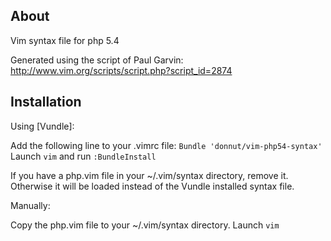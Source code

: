 ## About
Vim syntax file for php 5.4

Generated using the script of Paul Garvin: http://www.vim.org/scripts/script.php?script_id=2874

## Installation
Using [Vundle]:

Add the following line to your .vimrc file:
`Bundle 'donnut/vim-php54-syntax'`
Launch `vim` and run `:BundleInstall`

If you have a php.vim file in your ~/.vim/syntax directory, remove it. Otherwise it will be loaded instead of the Vundle installed syntax file.

Manually:

Copy the php.vim file to your ~/.vim/syntax directory.
Launch `vim`

